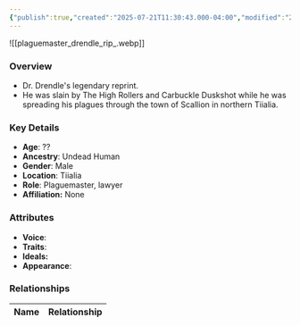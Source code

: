 ```yaml
---
{"publish":true,"created":"2025-07-21T11:30:43.000-04:00","modified":"2025-07-25T11:48:06.000-04:00","cssclasses":""}
---
```



![[plaguemaster_drendle_rip_.webp]]

### Overview
- Dr. Drendle's legendary reprint. 
- He was slain by The High Rollers and Carbuckle Duskshot while he was spreading his plagues through the town of Scallion in northern Tiialia.

### Key Details
- **Age**: ??
- **Ancestry**: Undead Human
- **Gender**: Male
- **Location**: Tiialia
- **Role**: Plaguemaster, lawyer
- **Affiliation:** None

### Attributes
- **Voice**: 
- **Traits**: 
- **Ideals:** 
- **Appearance**:

### Relationships

| Name  | Relationship |
| ----- | ------------ |
